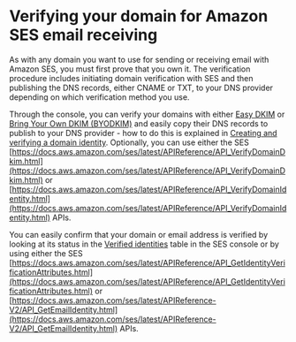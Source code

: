 # Verifying your domain for Amazon SES email receiving<a name="receiving-email-verification"></a>

As with any domain you want to use for sending or receiving email with Amazon SES, you must first prove that you own it\. The verification procedure includes initiating domain verification with SES and then publishing the DNS records, either CNAME or TXT, to your DNS provider depending on which verification method you use\.

Through the console, you can verify your domains with either [Easy DKIM](send-email-authentication-dkim-easy.md) or [Bring Your Own DKIM \(BYODKIM\)](send-email-authentication-dkim-bring-your-own.md) and easily copy their DNS records to publish to your DNS provider \- how to do this is explained in [Creating and verifying a domain identity](creating-identities.md#verify-domain-procedure)\. Optionally, you can use either the SES [https://docs.aws.amazon.com/ses/latest/APIReference/API_VerifyDomainDkim.html](https://docs.aws.amazon.com/ses/latest/APIReference/API_VerifyDomainDkim.html) or [https://docs.aws.amazon.com/ses/latest/APIReference/API_VerifyDomainIdentity.html](https://docs.aws.amazon.com/ses/latest/APIReference/API_VerifyDomainIdentity.html) APIs\.

You can easily confirm that your domain or email address is verified by looking at its status in the [Verified identities](managing-identities.md#view-verified-domains) table in the SES console or by using either the SES [https://docs.aws.amazon.com/ses/latest/APIReference/API_GetIdentityVerificationAttributes.html](https://docs.aws.amazon.com/ses/latest/APIReference/API_GetIdentityVerificationAttributes.html) or [https://docs.aws.amazon.com/ses/latest/APIReference-V2/API_GetEmailIdentity.html](https://docs.aws.amazon.com/ses/latest/APIReference-V2/API_GetEmailIdentity.html) APIs\.